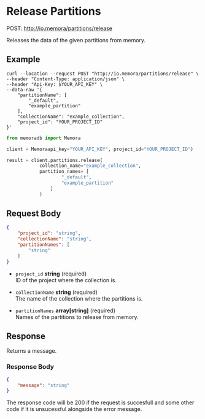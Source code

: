 # Release Partitions

POST: http://io.memora/partitions/release

Releases the data of the given partitions from memory.

## Example


```shell
curl --location --request POST "http://io.memora/partitions/release" \
--header "Content-Type: application/json" \
--header "Api-Key: $YOUR_API_KEY" \
--data-raw '{
    "partitionName": [
        "_default",
        "example_partition"
    ],
    "collectionName": "example_collection",
    "project_id": "YOUR_PROJECT_ID"
}'
```
```python
from memoradb import Memora

client = Memoraapi_key="YOUR_API_KEY", project_id="YOUR_PROJECT_ID")

result = client.partitions.release(
            collection_name="example_collection",
            partition_names= [
                    "_default",
                    "example_partition"
                ]
            )
```
## Request Body

```json
{
    "project_id": "string",
    "collectionName": "string",
    "partitionNames": [
        "string"
    ]
}
```

- `project_id` __string__ (required)</br> ID of the project where the collection is.

- `collectionName` __string__ (required)</br>The name of the collection where the partitions is.

- `partitionNames` __array[string]__ (required)</br> Names of the partitions to release from memory.


## Response

Returns a message.

### Response Body

```json
{
    "message": "string"
}
```

The response code will be 200 if the request is succesfull and some other code if it is unsucessful alongside the error message.